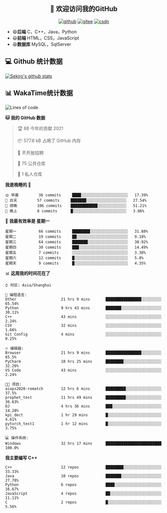 <h2 align="center">👋 欢迎访问我的GitHub</h2>
<p align="center">
  <a href="https://666wxy666.github.io/"><img src="https://img.shields.io/badge/GitHub-24292e" alt="github"></a>
  <a href="https://gitee.com/wxy_666"><img src="https://img.shields.io/badge/Gitee-fe7300" alt="gitee"></a>
  <a href="https://blog.csdn.net/WXY_666"><img src="https://img.shields.io/badge/CSDN-cf000e" alt="csdn"></a>
</p>

- 😄**后端** C，C++，Java，Python
- 😃**前端** HTML，CSS，JavaScript
- 😆**数据库** MySQL，SqlServer

## 💻 Github 统计数据
[![Sekiro's github stats](https://github-readme-stats.vercel.app/api?username=666WXY666)](https://666wxy666.github.io/)

## 📊 WakaTime统计数据

<!--START_SECTION:waka-->
![Lines of code](https://img.shields.io/badge/%E4%BB%8E%E3%80%8C%E4%BD%A0%E5%A5%BD%E4%B8%96%E7%95%8C%E3%80%8D%E6%88%91%E5%B7%B2%E7%BB%8F%E5%86%99%E4%BA%86-966443%20%E8%A1%8C%E4%BB%A3%E7%A0%81-blue)

**🐱 我的 GitHub 数据** 

> 🏆 88 今年的贡献 2021
 > 
> 📦 577.6 kB 占用了 GitHub 内存 
 > 
> 🚫 不开放招聘
 > 
> 📜 75 公共仓库 
 > 
> 🔑 1 私人仓库 
 > 
**我是晚睡的 🦉** 

```text
🌞 早晨         36 commits     ████░░░░░░░░░░░░░░░░░░░░░   17.39% 
🌆 白天         57 commits     ███████░░░░░░░░░░░░░░░░░░   27.54% 
🌃 傍晚         106 commits    ████████████░░░░░░░░░░░░░   51.21% 
🌙 晚上         8 commits      █░░░░░░░░░░░░░░░░░░░░░░░░   3.86%

```
📅 **我最有效率是 星期一** 

```text
星期一          66 commits     ████████░░░░░░░░░░░░░░░░░   31.88% 
星期二          19 commits     ██░░░░░░░░░░░░░░░░░░░░░░░   9.18% 
星期三          64 commits     ███████░░░░░░░░░░░░░░░░░░   30.92% 
星期四          30 commits     ███░░░░░░░░░░░░░░░░░░░░░░   14.49% 
星期五          7 commits      ░░░░░░░░░░░░░░░░░░░░░░░░░   3.38% 
星期六          12 commits     █░░░░░░░░░░░░░░░░░░░░░░░░   5.8% 
星期天          9 commits      █░░░░░░░░░░░░░░░░░░░░░░░░   4.35%

```


📊 **这周我的时间花在了** 

```text
⌚︎ 时区: Asia/Shanghai

💬 编程语言: 
Other                    21 hrs 9 mins       ████████████████░░░░░░░░░   65.54% 
Python                   9 hrs 43 mins       ███████░░░░░░░░░░░░░░░░░░   30.11% 
C++                      43 mins             ░░░░░░░░░░░░░░░░░░░░░░░░░   2.24% 
CSV                      32 mins             ░░░░░░░░░░░░░░░░░░░░░░░░░   1.66% 
Git Config               4 mins              ░░░░░░░░░░░░░░░░░░░░░░░░░   0.25%

🔥 编辑器: 
Browser                  21 hrs 9 mins       ████████████████░░░░░░░░░   65.5% 
PyCharm                  10 hrs 25 mins      ████████░░░░░░░░░░░░░░░░░   32.26% 
VS Code                  43 mins             ░░░░░░░░░░░░░░░░░░░░░░░░░   2.24%

🐱‍💻 项目: 
aiops2020-rematch        12 hrs 6 mins       █████████░░░░░░░░░░░░░░░░   37.5% 
prophet_test             11 hrs 49 mins      █████████░░░░░░░░░░░░░░░░   36.63% 
OJ                       4 hrs 36 mins       ███░░░░░░░░░░░░░░░░░░░░░░   14.28% 
kpi_dect                 1 hr 29 mins        █░░░░░░░░░░░░░░░░░░░░░░░░   4.61% 
pytorch_test1            1 hr 12 mins        █░░░░░░░░░░░░░░░░░░░░░░░░   3.75%

💻 操作系统: 
Windows                  32 hrs 17 mins      █████████████████████████   100.0%

```

**我主要编写 C++** 

```text
C++                      12 repos            ████████░░░░░░░░░░░░░░░░░   33.33% 
Java                     10 repos            ███████░░░░░░░░░░░░░░░░░░   27.78% 
Python                   6 repos             ████░░░░░░░░░░░░░░░░░░░░░   16.67% 
JavaScript               4 repos             ██░░░░░░░░░░░░░░░░░░░░░░░   11.11% 
C                        2 repos             █░░░░░░░░░░░░░░░░░░░░░░░░   5.56%

```



<!--END_SECTION:waka-->

<!--
**666WXY666/666WXY666** is a ✨ _special_ ✨ repository because its `README.md` (this file) appears on your GitHub profile.

Here are some ideas to get you started:

- 🔭 I’m currently working on ...
- 🌱 I’m currently learning ...
- 👯 I’m looking to collaborate on ...
- 🤔 I’m looking for help with ...
- 💬 Ask me about ...
- 📫 How to reach me: ...
- 😄 Pronouns: ...
- ⚡ Fun fact: ...
-->
